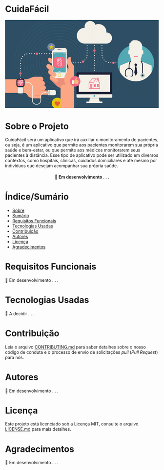 # CuidaFácil


![Capa do Projeto](./assets/prev-image.png)

# Sobre o Projeto
  CuidaFácil será um aplicativo que irá auxiliar o monitoramento de pacientes, ou seja, 
  é um aplicativo que permite aos pacientes monitorarem sua própria saúde e bem-estar, 
  ou que permite aos médicos monitorarem seus pacientes à distância. Esse tipo de aplicativo 
  pode ser utilizado em diversos contextos, como hospitais, clínicas, cuidados domiciliares e 
  até mesmo por indivíduos que desejam acompanhar sua própria saúde.

<h4 align="center"> 
	🚧  Em desenvolvimento . . .
</h4>

# Índice/Sumário

* [Sobre](#sobre-o-projeto)
* [Sumário](#índice/sumário)
* [Requisitos Funcionais](#requisitos-funcionais)
* [Tecnologias Usadas](#tecnologias-usadas)
* [Contribuição](#contribuição)
* [Autores](#autores)
* [Licença](#licença)
* [Agradecimentos](#agradecimentos)


# Requisitos Funcionais 

🚧  Em desenvolvimento . . .

# Tecnologias Usadas

🚧  A decidir . . .

# Contribuição

Leia o arquivo [CONTRIBUTING.md](CONTRIBUTING.md) para saber detalhes sobre o nosso código de conduta e o processo de envio de solicitações *pull* (*Pull Request*) para nós.

# Autores

🚧  Em desenvolvimento . . .

# Licença

Este projeto está licenciado sob a Licença MIT,  consulte o arquivo [LICENSE.md](LICENSE.md) para mais detalhes.

# Agradecimentos

🚧  Em desenvolvimento . . .
